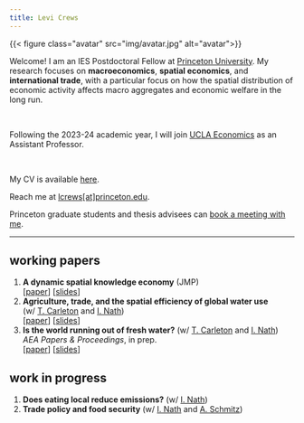 ```yaml
---
title: Levi Crews
---
```


{{< figure class="avatar" src="img/avatar.jpg" alt="avatar">}}

Welcome! I am an IES Postdoctoral Fellow at
[Princeton University](https://ies.princeton.edu/).
My research focuses on **macroeconomics**, **spatial economics**,
and **international trade**,
with a particular focus on how the spatial distribution of economic activity
affects macro aggregates and economic welfare in the long run.

<br>

Following the 2023-24 academic year,
I will join [UCLA Economics](https://economics.ucla.edu/)
as an Assistant Professor.

<br>

My CV is available [here](https://www.levicrews.com/files/crews-cv.pdf).

Reach me at [lcrews[at]princeton.edu](mailto:lcrews@princeton.edu).

Princeton graduate students and thesis advisees can [book a meeting with me](https://calendar.app.google/ouW4CBc6e7ohtGgz6).

---

## working papers

1. **A dynamic spatial knowledge economy** (JMP) <br> [[paper](/files/p-dske_paper.pdf)] [[slides](/files/p-dske_slides.pdf)]
2. **Agriculture, trade, and the spatial efficiency of global water use** <br> (w/ [T. Carleton](https://www.tammacarleton.com/) and [I. Nath](https://www.ishannath.com/)) <br> [[paper](/files/p-wateruse_paper.pdf)] [[slides](/files/p-wateruse_slides.pdf)]
3. **Is the world running out of fresh water?** (w/ [T. Carleton](https://www.tammacarleton.com/) and [I. Nath](https://www.ishannath.com/)) *AEA Papers & Proceedings*, in prep. <br> [[paper](/files/p-wateruse_pp-paper.pdf)] [[slides](/files/p-wateruse_pp-slides.pdf)]

## work in progress

1. **Does eating local reduce emissions?** (w/ [I. Nath](https://www.ishannath.com/))
2. **Trade policy and food security** (w/ [I. Nath](https://www.ishannath.com/) and [A. Schmitz](https://www.econ.berkeley.edu/grad/profiles/15946))

